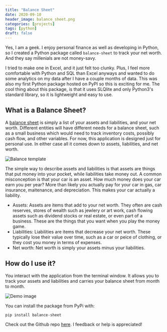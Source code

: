 ```yaml
---
title: "Balance Sheet"
date: 2020-09-10
header_image: balance_sheet.png
categories: [projects]
tags: [python]
draft: false
---
```


Yes, I am a geek. I enjoy personal finance as well as developing in Python, so I created a Python package called `balance-sheet` to track your net worth. And they say millenials are not money-savy.  

I tried to make one in Excel, and it just felt too clunky. Plus, I feel more comfortable with Python and SQL than Excel anyways and wanted to do some analytics on my data after I have a couple months of data. This was also my first Python package hosted on PyPI so this is exciting for me. The cool thing about this package, is that it uses SLQlite and only Python3's standard library, so it is lightweight and easy to use.  

## What is a Balance Sheet?
A [balance sheet](https://www.investopedia.com/terms/b/balancesheet.asp) is simply a list of your assets and liabilities, and your net worth. Different entities will have different needs for a balance sheet, such as a small business which would need to track inventory costs, possibly cash flow, and other variables. For now, this application is designed just for personal use. In either case all it comes down to assets, liabilities, and net worth.  

![Balance template](posts/balance-sheet/Simple-Balance-Sheet-Template.jpg)

The simple way to describe assets and liabilities is that assets are things that put money into your pocket, while liabilities take money out. A common misconception is that your car is an asset. How much money does your car earn you per year? More than likely you actually pay for your car in gas, car insurance, maitenance, and depreciation. This makes your car actually a liability. 

* Assets: Assets are items that add to your net worth. They often are cash reserves, stores of wealth such as jewlery or art work, cash flowing assets such as dividend stocks or real estate, or even part of a business. These are the things that you want when you play the money game.
* Liabilities: Liabilities are items that decrease your net worth. These typically lose their value over time, such as a car or peice of clothing, or they cost you money in terms of expenses.
* Net worth: Net worth is simply your assets minus your liabilities.

## How do I use it?
You interact with the application from the terminal window. It allows you to track your assets and liabilities and carries your balance sheet from month to month. 

![Demo image](posts/balance-sheet/balance_sheet.png)

You can install the package from PyPi with:  

```pip install balance-sheet```

Check out the Github repo [here](https://github.com/evanaze/balance-sheet). I feedback or help is appreciated!

